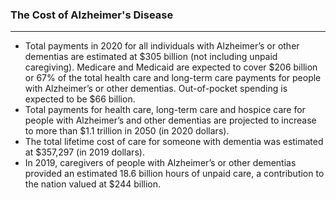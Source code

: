 ### The Cost of Alzheimer's Disease

***

* Total payments in 2020 for all individuals with Alzheimer’s or other dementias are estimated at $305 billion (not including unpaid caregiving). Medicare and Medicaid are expected to cover $206 billion or 67% of the total health care and long-term care payments for people with Alzheimer’s or other dementias. Out-of-pocket spending is expected to be $66 billion. 
* Total payments for health care, long-term care and hospice care for people with Alzheimer’s and other dementias are projected to increase to more than $1.1 trillion in 2050 (in 2020 dollars). 
* The total lifetime cost of care for someone with dementia was estimated at $357,297 (in 2019 dollars). 
* In 2019, caregivers of people with Alzheimer’s or other dementias provided an estimated 18.6 billion hours of unpaid care, a contribution to the nation valued at $244 billion.
